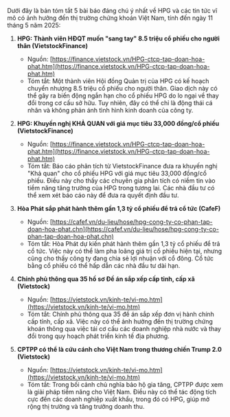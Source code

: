 Dưới đây là bản tóm tắt 5 bài báo đáng chú ý nhất về HPG và các tin tức vĩ mô có ảnh hưởng đến thị trường chứng khoán Việt Nam, tính đến ngày 11 tháng 5 năm 2025:

1.  **HPG: Thành viên HĐQT muốn "sang tay" 8.5 triệu cổ phiếu cho người thân (VietstockFinance)**
    *   Nguồn: [https://finance.vietstock.vn/HPG-ctcp-tap-doan-hoa-phat.htm](https://finance.vietstock.vn/HPG-ctcp-tap-doan-hoa-phat.htm)
    *   Tóm tắt: Một thành viên Hội đồng Quản trị của HPG có kế hoạch chuyển nhượng 8.5 triệu cổ phiếu cho người thân. Giao dịch này có thể gây ra biến động ngắn hạn cho cổ phiếu HPG do lo ngại về thay đổi trong cơ cấu sở hữu. Tuy nhiên, đây có thể chỉ là động thái cá nhân và không phản ánh tình hình kinh doanh của công ty.

2.  **HPG: Khuyến nghị KHẢ QUAN với giá mục tiêu 33,000 đồng/cổ phiếu (VietstockFinance)**
    *   Nguồn: [https://finance.vietstock.vn/HPG-ctcp-tap-doan-hoa-phat.htm](https://finance.vietstock.vn/HPG-ctcp-tap-doan-hoa-phat.htm)
    *   Tóm tắt: Báo cáo phân tích từ VietstockFinance đưa ra khuyến nghị "Khả quan" cho cổ phiếu HPG với giá mục tiêu 33,000 đồng/cổ phiếu. Điều này cho thấy các chuyên gia phân tích có niềm tin vào tiềm năng tăng trưởng của HPG trong tương lai. Các nhà đầu tư có thể xem xét báo cáo này để đưa ra quyết định đầu tư.

3.  **Hòa Phát sắp phát hành thêm gần 1,3 tỷ cổ phiếu để trả cổ tức (CafeF)**
    *   Nguồn: [https://cafef.vn/du-lieu/hose/hpg-cong-ty-co-phan-tap-doan-hoa-phat.chn](https://cafef.vn/du-lieu/hose/hpg-cong-ty-co-phan-tap-doan-hoa-phat.chn)
    *   Tóm tắt: Hòa Phát dự kiến phát hành thêm gần 1,3 tỷ cổ phiếu để trả cổ tức. Việc này có thể làm pha loãng giá trị cổ phiếu hiện tại, nhưng cũng cho thấy công ty đang chia sẻ lợi nhuận với cổ đông. Cổ tức bằng cổ phiếu có thể hấp dẫn các nhà đầu tư dài hạn.

4.  **Chính phủ thông qua 35 hồ sơ Đề án sắp xếp cấp tỉnh, cấp xã (Vietstock)**
    *   Nguồn: [https://vietstock.vn/kinh-te/vi-mo.htm](https://vietstock.vn/kinh-te/vi-mo.htm)
    *   Tóm tắt: Chính phủ thông qua 35 đề án sắp xếp đơn vị hành chính cấp tỉnh, cấp xã. Việc này có thể ảnh hưởng đến thị trường chứng khoán thông qua việc tái cơ cấu các doanh nghiệp nhà nước và thay đổi trong quy hoạch phát triển kinh tế địa phương.

5.  **CPTPP có thể là cứu cánh cho Việt Nam trong thương chiến Trump 2.0 (Vietstock)**
    *   Nguồn: [https://vietstock.vn/kinh-te/vi-mo.htm](https://vietstock.vn/kinh-te/vi-mo.htm)
    *   Tóm tắt: Trong bối cảnh chủ nghĩa bảo hộ gia tăng, CPTPP được xem là giải pháp tiềm năng cho Việt Nam. Điều này có thể tác động tích cực đến các doanh nghiệp xuất khẩu, trong đó có HPG, giúp mở rộng thị trường và tăng trưởng doanh thu.